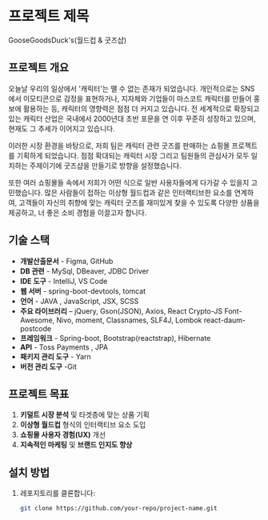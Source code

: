 # 프로젝트 제목

GooseGoodsDuck's(월드컵 & 굿즈샵)

## 프로젝트 개요

오늘날 우리의 일상에서 '캐릭터'는 뗄 수 없는 존재가 되었습니다. 개인적으로는 SNS에서 이모티콘으로 감정을 표현하거나, 지자체와 기업들이 마스코트 캐릭터를 만들어 홍보에 활용하는 등, 캐릭터의 영향력은 점점 더 커지고 있습니다. 전 세계적으로 확장되고 있는 캐릭터 산업은 국내에서 2000년대 초반 포문을 연 이후 꾸준히 성장하고 있으며, 현재도 그 추세가 이어지고 있습니다.

이러한 시장 환경을 바탕으로, 저희 팀은 캐릭터 관련 굿즈를 판매하는 쇼핑몰 프로젝트를 기획하게 되었습니다. 점점 확대되는 캐릭터 시장 그리고 팀원들의 관심사가 모두 일치하는 주제이기에 굿즈샵을 만들기로 방향을 설정했습니다.

또한 여러 쇼핑몰들 속에서 저희가 어떤 식으로 일반 사용자들에게 다가갈 수 있을지 고민했습니다. 많은 사람들이 접하는 이상형 월드컵과 같은 인터랙티브한 요소를 연계하여, 고객들이 자신의 취향에 맞는 캐릭터 굿즈를 재미있게 찾을 수 있도록 다양한 상품을 제공하고, 너 좋은 소비 경험을 이끌고자 합니다. 


## 기술 스택

- **개발산출문서** - Figma, GitHub
- **DB 관련** - MySql, DBeaver, JDBC Driver
- **IDE 도구** - IntelliJ, VS Code
- **웹 서버** - spring-boot-devtools, tomcat
- **언어** - JAVA , JavaScript, JSX, SCSS
- **주요 라이브러리** – jQuery, Gson(JSON), Axios, React Crypto-JS
Font- Awesome, Nivo, moment, Classnames, SLF4J, Lombok
react-daum-postcode
- **프레임워크** - Spring-boot, Bootstrap(reactstrap), Hibernate
- **API** - Toss Payments , JPA 
- **패키지 관리 도구** - Yarn 
- **버전 관리 도구** -Git


## 프로젝트 목표

1. **키덜트 시장 분석** 및 타겟층에 맞는 상품 기획
2. **이상형 월드컵** 형식의 인터랙티브 요소 도입
3. **쇼핑몰 사용자 경험(UX)** 개선
4. **지속적인 마케팅** 및 **브랜드 인지도 향상**

## 설치 방법

1. 레포지토리를 클론합니다:
   ```bash
   git clone https://github.com/your-repo/project-name.git

